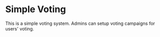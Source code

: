 # Simple Voting
This is a simple voting system.  Admins can setup voting campaigns for users' voting.
